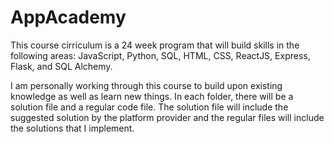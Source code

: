 # AppAcademy

This course cirriculum is a 24 week program that will build skills in the following areas: JavaScript, Python, SQL, HTML, CSS, ReactJS, Express, Flask, and SQL Alchemy. 

I am personally working through this course to build upon existing knowledge as well as learn new things. In each folder, there will be a solution file and a regular code file. The solution file will include the suggested solution by the platform provider and the regular files will include the solutions that I implement.